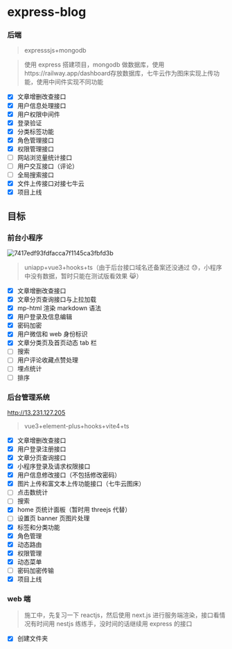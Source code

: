 # express-blog

### 后端

> expresssjs+mongodb

> 使用 express 搭建项目，mongodb 做数据库，使用https://railway.app/dashboard存放数据库，七牛云作为图床实现上传功能，使用中间件实现不同功能

- [x] 文章增删改查接口
- [x] 用户信息处理接口
- [x] 用户权限中间件
- [x] 登录验证
- [x] 分类标签功能
- [x] 角色管理接口
- [x] 权限管理接口
- [ ] 网站浏览量统计接口
- [ ] 用户交互接口（评论）
- [ ] 全局搜索接口
- [x] 文件上传接口对接七牛云
- [x] 项目上线

## 目标

### 前台小程序

![7417edf93fdfacca7f1145ca3fbfd3b](http://rudxzhmj6.bkt.clouddn.com//pic/7417edf93fdfacca7f1145ca3fbfd3b.jpg)

> uniapp+vue3+hooks+ts（由于后台接口域名还备案还没通过 😓，小程序中没有数据，暂时只能在测试版看效果 😹）

- [x] 文章增删改查接口
- [x] 文章分页查询接口与上拉加载
- [x] mp-html 渲染 markdown 语法
- [x] 用户登录及信息编辑
- [x] 密码加密
- [x] 用户微信和 web 身份标识
- [x] 文章分类页及首页动态 tab 栏
- [ ] 搜索
- [ ] 用户评论收藏点赞处理
- [ ] 埋点统计
- [ ] 排序

### 后台管理系统

http://13.231.127.205

> vue3+element-plus+hooks+vite4+ts

- [x] 文章增删改查接口
- [x] 用户登录注册接口
- [x] 文章分页查询接口
- [x] 小程序登录及请求权限接口
- [x] 用户信息修改接口（不包括修改密码）
- [x] 图片上传和富文本上传功能接口（七牛云图床）
- [ ] 点击数统计
- [ ] 搜索
- [x] home 页统计面板（暂时用 threejs 代替）
- [ ] 设置页 banner 页图片处理
- [x] 标签和分类功能
- [x] 角色管理
- [x] 动态路由
- [x] 权限管理
- [x] 动态菜单
- [ ] 密码加密传输
- [x] 项目上线

### web 端

> 施工中，先复习一下 reactjs，然后使用 next.js 进行服务端渲染，接口看情况有时间用 nestjs 练练手，没时间的话继续用 express 的接口

- [x] 创建文件夹
